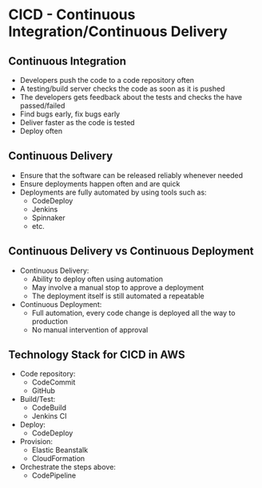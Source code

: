 # CICD - Continuous Integration/Continuous Delivery

## Continuous Integration

- Developers push the code to a code repository often
- A testing/build server checks the code as soon as it is pushed
- The developers gets feedback about the tests and checks the have passed/failed
- Find bugs early, fix bugs early
- Deliver faster as the code is tested
- Deploy often

## Continuous Delivery

- Ensure that the software can be released reliably whenever needed
- Ensure deployments happen often and are quick
- Deployments are fully automated by using tools such as:
    - CodeDeploy
    - Jenkins
    - Spinnaker
    - etc.

## Continuous Delivery vs Continuous Deployment

- Continuous Delivery:
    - Ability to deploy often using automation
    - May involve a manual stop to approve a deployment
    - The deployment itself is still automated a repeatable
- Continuous Deployment:
    - Full automation, every code change is deployed all the way to production
    - No manual intervention of approval

## Technology Stack for CICD in AWS

- Code repository:
    - CodeCommit
    - GitHub
- Build/Test:
    - CodeBuild
    - Jenkins CI
- Deploy:
    - CodeDeploy
- Provision:
    - Elastic Beanstalk
    - CloudFormation
- Orchestrate the steps above:
    - CodePipeline